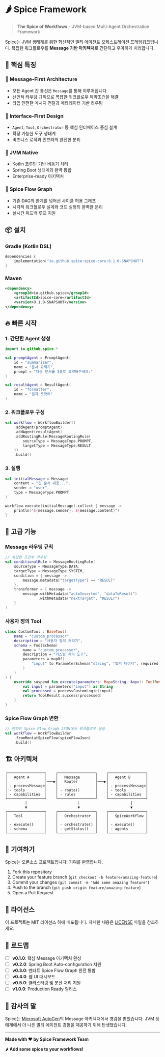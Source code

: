 # 🌶️ Spice Framework

> **The Spice of Workflows** - JVM-based Multi-Agent Orchestration Framework

Spice는 JVM 생태계를 위한 혁신적인 멀티 에이전트 오케스트레이션 프레임워크입니다. 
복잡한 워크플로우를 **Message 기반 아키텍처**로 간단하고 우아하게 처리합니다.

## 🚀 핵심 특징

### 🎯 **Message-First Architecture**
- 모든 Agent 간 통신은 `Message`를 통해 이루어집니다
- 선언적 라우팅 규칙으로 복잡한 워크플로우 제약조건을 해결
- 타입 안전한 메시지 전달과 메타데이터 기반 라우팅

### 🔧 **Interface-First Design**
- `Agent`, `Tool`, `Orchestrator` 등 핵심 인터페이스 중심 설계
- 확장 가능한 도구 생태계
- 비즈니스 로직과 인프라의 완전한 분리

### 🌱 **JVM Native**
- Kotlin 코루틴 기반 비동기 처리
- Spring Boot 생태계와 완벽 통합
- Enterprise-ready 아키텍처

### 🎨 **Spice Flow Graph**
- 기존 DAG의 한계를 넘어선 사이클 허용 그래프
- 시각적 워크플로우 설계와 코드 실행의 완벽한 분리
- 실시간 피드백 루프 지원

## 📦 설치

### Gradle (Kotlin DSL)
```kotlin
dependencies {
    implementation("io.github.spice:spice-core:0.1.0-SNAPSHOT")
}
```

### Maven
```xml
<dependency>
    <groupId>io.github.spice</groupId>
    <artifactId>spice-core</artifactId>
    <version>0.1.0-SNAPSHOT</version>
</dependency>
```

## 🔥 빠른 시작

### 1. 간단한 Agent 생성
```kotlin
import io.github.spice.*

val promptAgent = PromptAgent(
    id = "summarizer",
    name = "문서 요약기",
    prompt = "다음 문서를 3줄로 요약해주세요:"
)

val resultAgent = ResultAgent(
    id = "formatter",
    name = "결과 포맷터"
)
```

### 2. 워크플로우 구성
```kotlin
val workflow = WorkflowBuilder()
    .addAgent(promptAgent)
    .addAgent(resultAgent)
    .addRoutingRule(MessageRoutingRule(
        sourceType = MessageType.PROMPT,
        targetType = MessageType.RESULT
    ))
    .build()
```

### 3. 실행
```kotlin
val initialMessage = Message(
    content = "긴 문서 내용...",
    sender = "user",
    type = MessageType.PROMPT
)

workflow.execute(initialMessage).collect { message ->
    println("${message.sender}: ${message.content}")
}
```

## 🎯 고급 기능

### Message 라우팅 규칙
```kotlin
// 복잡한 조건부 라우팅
val conditionalRule = MessageRoutingRule(
    sourceType = MessageType.DATA,
    targetType = MessageType.SYSTEM,
    condition = { message -> 
        message.metadata["targetType"] == "RESULT" 
    },
    transformer = { message ->
        message.withMetadata("autoInserted", "dataToResult")
               .withMetadata("nextTarget", "RESULT")
    }
)
```

### 사용자 정의 Tool
```kotlin
class CustomTool : BaseTool(
    name = "custom_processor",
    description = "사용자 정의 처리기",
    schema = ToolSchema(
        name = "custom_processor",
        description = "커스텀 처리 도구",
        parameters = mapOf(
            "input" to ParameterSchema("string", "입력 데이터", required = true)
        )
    )
) {
    override suspend fun execute(parameters: Map<String, Any>): ToolResult {
        val input = parameters["input"] as String
        val processed = processCustomLogic(input)
        return ToolResult.success(processed)
    }
}
```

### Spice Flow Graph 변환
```kotlin
// 멘타트 Spice Flow Graph JSON에서 워크플로우 생성
val workflow = WorkflowBuilder
    .fromMentatSpiceFlow(spiceFlowJson)
    .build()
```

## 🏗️ 아키텍처

```
┌─────────────────┐    ┌─────────────────┐    ┌─────────────────┐
│   Agent A       │    │   Message       │    │   Agent B       │
│                 │───▶│   Router        │───▶│                 │
│ - processMessage│    │                 │    │ - processMessage│
│ - tools         │    │ - route()       │    │ - tools         │
│ - capabilities  │    │ - rules         │    │ - capabilities  │
└─────────────────┘    └─────────────────┘    └─────────────────┘
         │                       │                       │
         ▼                       ▼                       ▼
┌─────────────────┐    ┌─────────────────┐    ┌─────────────────┐
│   Tool          │    │   Orchestrator  │    │   SpiceWorkflow │
│                 │    │                 │    │                 │
│ - execute()     │    │ - orchestrate() │    │ - execute()     │
│ - schema        │    │ - getStatus()   │    │ - agents        │
└─────────────────┘    └─────────────────┘    └─────────────────┘
```

## 🤝 기여하기

Spice는 오픈소스 프로젝트입니다! 기여를 환영합니다.

1. Fork this repository
2. Create your feature branch (`git checkout -b feature/amazing-feature`)
3. Commit your changes (`git commit -m 'Add some amazing feature'`)
4. Push to the branch (`git push origin feature/amazing-feature`)
5. Open a Pull Request

## 📄 라이선스

이 프로젝트는 MIT 라이선스 하에 배포됩니다. 자세한 내용은 [LICENSE](LICENSE) 파일을 참조하세요.

## 🌟 로드맵

- [ ] **v0.1.0**: 핵심 Message 아키텍처 완성
- [ ] **v0.2.0**: Spring Boot Auto-configuration 지원
- [ ] **v0.3.0**: 멘타트 Spice Flow Graph 완전 통합
- [ ] **v0.4.0**: 웹 UI 대시보드
- [ ] **v0.5.0**: 클러스터링 및 분산 처리 지원
- [ ] **v1.0.0**: Production Ready 릴리스

## 🙏 감사의 말

Spice는 [Microsoft AutoGen](https://github.com/microsoft/autogen)의 Message 아키텍처에서 영감을 받았습니다. 
JVM 생태계에서 더 나은 멀티 에이전트 경험을 제공하기 위해 탄생했습니다.

---

**Made with ❤️ by Spice Framework Team**

🌶️ **Add some spice to your workflows!** 